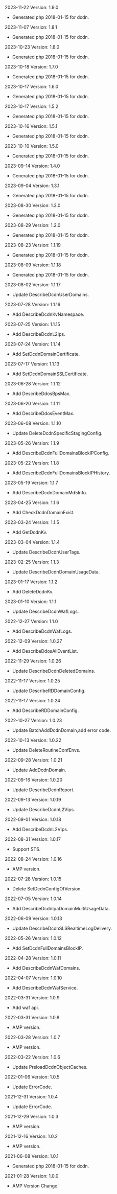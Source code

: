 2023-11-22 Version: 1.9.0
- Generated php 2018-01-15 for dcdn.

2023-11-07 Version: 1.8.1
- Generated php 2018-01-15 for dcdn.

2023-10-23 Version: 1.8.0
- Generated php 2018-01-15 for dcdn.

2023-10-18 Version: 1.7.0
- Generated php 2018-01-15 for dcdn.

2023-10-17 Version: 1.6.0
- Generated php 2018-01-15 for dcdn.

2023-10-17 Version: 1.5.2
- Generated php 2018-01-15 for dcdn.

2023-10-16 Version: 1.5.1
- Generated php 2018-01-15 for dcdn.

2023-10-10 Version: 1.5.0
- Generated php 2018-01-15 for dcdn.

2023-09-14 Version: 1.4.0
- Generated php 2018-01-15 for dcdn.

2023-09-04 Version: 1.3.1
- Generated php 2018-01-15 for dcdn.

2023-08-30 Version: 1.3.0
- Generated php 2018-01-15 for dcdn.

2023-08-29 Version: 1.2.0
- Generated php 2018-01-15 for dcdn.

2023-08-23 Version: 1.1.19
- Generated php 2018-01-15 for dcdn.

2023-08-09 Version: 1.1.18
- Generated php 2018-01-15 for dcdn.

2023-08-02 Version: 1.1.17
- Update DescribeDcdnUserDomains.

2023-07-28 Version: 1.1.16
- Add DescribeDcdnKvNamespace.

2023-07-25 Version: 1.1.15
- Add DescribeDcdnL2Ips.

2023-07-24 Version: 1.1.14
- Add SetDcdnDomainCertificate.

2023-07-17 Version: 1.1.13
- Add SetDcdnDomainSSLCertificate.

2023-06-28 Version: 1.1.12
- Add DescribeDdosBpsMax.

2023-06-20 Version: 1.1.11
- Add DescribeDdosEventMax.

2023-06-08 Version: 1.1.10
- Update DeleteDcdnSpecificStagingConfig.

2023-05-26 Version: 1.1.9
- Add DescribeDcdnFullDomainsBlockIPConfig.

2023-05-22 Version: 1.1.8
- Add DescribeDcdnFullDomainsBlockIPHistory.

2023-05-19 Version: 1.1.7
- Add DescribeDcdnDomainMd5Info.

2023-04-25 Version: 1.1.6
- Add CheckDcdnDomainExist.

2023-03-24 Version: 1.1.5
- Add GetDcdnKv.

2023-03-04 Version: 1.1.4
- Update DescribeDcdnUserTags.

2023-02-25 Version: 1.1.3
- Update DescribeDcdnDomainUsageData.

2023-01-17 Version: 1.1.2
- Add DeleteDcdnKv.

2023-01-10 Version: 1.1.1
- Update DescribeDcdnWafLogs.

2022-12-27 Version: 1.1.0
- Add DescribeDcdnWafLogs.

2022-12-09 Version: 1.0.27
- Add DescribeDdosAllEventList.

2022-11-29 Version: 1.0.26
- Update DescribeDcdnDeletedDomains.

2022-11-17 Version: 1.0.25
- Update DescribeRDDomainConfig.

2022-11-17 Version: 1.0.24
- Add DescribeRDDomainConfig.

2022-10-27 Version: 1.0.23
- Update BatchAddDcdnDomain,add error code.

2022-10-13 Version: 1.0.22
- Update DeleteRoutineConfEnvs.

2022-09-28 Version: 1.0.21
- Update AddDcdnDomain.

2022-09-16 Version: 1.0.20
- Update DescribeDcdnReport.

2022-09-13 Version: 1.0.19
- Update DescribeDcdnL2Vips.

2022-09-01 Version: 1.0.18
- Add DescribeDcdnL2Vips.

2022-08-31 Version: 1.0.17
- Support STS.

2022-08-24 Version: 1.0.16
- AMP version.

2022-07-28 Version: 1.0.15
 - Delete SetDcdnConfigOfVersion.

2022-07-05 Version: 1.0.14
 - Add DescribeDcdnIpaDomainMultiUsageData.

2022-06-09 Version: 1.0.13
 - Update DescribeDcdnSLSRealtimeLogDelivery.

2022-05-26 Version: 1.0.12
 - Add SetDcdnFullDomainsBlockIP.

2022-04-28 Version: 1.0.11
- Add DescribeDcdnWafDomains.

2022-04-07 Version: 1.0.10
- Add DescribeDcdnWafService.

2022-03-31 Version: 1.0.9
- Add waf api.

2022-03-31 Version: 1.0.8
- AMP version.

2022-03-28 Version: 1.0.7
- AMP version.

2022-03-22 Version: 1.0.6
- Update PreloadDcdnObjectCaches.

2022-01-06 Version: 1.0.5
- Update ErrorCode.

2021-12-31 Version: 1.0.4
- Update ErrorCode.

2021-12-29 Version: 1.0.3
- AMP version.

2021-12-16 Version: 1.0.2
- AMP version.

2021-06-08 Version: 1.0.1
- Generated php 2018-01-15 for dcdn.

2021-01-28 Version: 1.0.0
- AMP Version Change.

